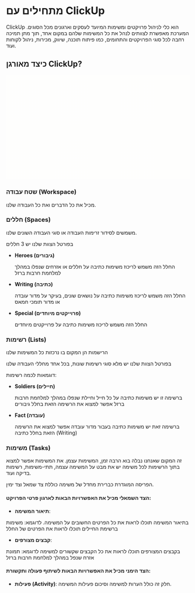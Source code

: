 # מתחילים עם ClickUp

ClickUp הוא כלי לניהול פרויקטים ומשימות המיועד לעסקים וארגונים מכל הסוגים. המערכת מאפשרת לצוותים לנהל את כל המשימות שלהם במקום אחד, תוך מתן תמיכה רחבה לכל סוגי הפרויקטים והתחומים, כמו פיתוח תוכנה, שיווק, מכירות, ניהול לקוחות ועוד.

## כיצד מאורגן ClickUp?

![OnboardingHierarchy.gif](./OnboardingHierarchy.gif)

### שטח עבודה (Workspace)
מכיל את כל הדברים ואת כל העבודה שלנו.

### חללים (Spaces)
משמשים לסידור זרימות העבודה או סוגי העבודה השונים שלנו.

בפורטל הצוות שלנו יש 3 חללים
- **Heroes (גיבורים)**

    החלל הזה משמש לריכוז משימות כתיבה על חללים או אזרחים שנפלו במהלך למלחמת חרבות ברזל
- **Writing (כתיבה)**

    החלל הזה משמש לריכוז משימות כתיבה על נושאים שונים, בעיקר על מדור עובדה או מדור תומכי חמאס
- **Special (פרוייקטים מיוחדים)**

    החלל הזה משמש לריכוז משימות כתיבה על פרוייקטים מיוחדים

### רשימות (Lists)
הרישמות הן המקום בו נרכזות כל המשימות שלנו

בפורטל הצוות שלנו יש מלא סוגי רשימות שונות, בכל אחד מחללי העבודה שלנו

דוגמאות לכמה רשימות:

- **Soldiers (חיילים)**

    ברשימה זו יש משימות כתיבה על כל חייל וחיילת שנפלו במהלך למלחמת חרבות ברזל אפשר למצוא את הרשימה הזאת בחלל גיבורים
- **Fact (עובדה)**

   ברשימה זאת יש משימות כתיבה בעבור מדור עובדה אפשר למצוא את הרשימה הזאת בחלל כתיבה (Writing)

### משימות (Tasks)
זה המקום שאנחנו נבלה בוא הרבה זמן, המשימות עצמן. את המשימות אפשר למצוא בתוך הרשימות
לכל משימה יש את מבט על המשימה עצמה, תתי-משימות, רשימות בדיקה ועוד.

הפריסה המוגדרת כברירת מחדל של משימה כוללת צד שמאל וצד ימין.

#### הצד השמאלי מכיל את האפשרויות הבאות לארגון פרטי הפרויקט:

- **תיאור המשימה**: 

בתיאור המשימה תוכלו לראות את כל הפרטים החשובים על המשימה. 
לדוגמא: משימות ברשימת החיילים תוכלו לראות את הפרטים של החלל
  
- **קבצים מצורפים**: 

בקבצים המצורפים תוכלו לראות את כל הקבצים שקשורים למשימה
לדוגמא: תמונת אזרח שנפל במהלך למלחמת חרבות ברזל

#### הצד הימני מכיל את האפשרויות הבאות לשיתוף פעולה ותקשורת:

- **פעילות (Activity)**: חלק זה כולל הערות למשימה וסיכום פעילות המשימה.  